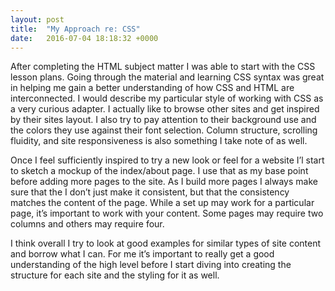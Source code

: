 ```yaml
---
layout: post
title:  "My Approach re: CSS"
date:   2016-07-04 18:18:32 +0000
---
```



After completing the HTML subject matter I was able to start with the CSS lesson plans. Going through the material and learning CSS syntax was great in helping me gain a better understanding of how CSS and HTML are interconnected. I would describe my particular style of working with CSS as a very curious adapter. I actually like to browse other sites and get inspired by their sites layout. I also try to pay attention to their background use and the colors they use against their font selection. Column structure, scrolling fluidity, and site responsiveness is also something I take note of as well.
	
Once I feel sufficiently inspired to try a new look or feel for a website I’l start to sketch a mockup of the index/about page. I use that as my base point before adding more pages to the site. As I build more pages I always make sure that the I don’t just make it consistent, but that the consistency matches the content of the page. While a set up may work for a particular page, it’s important to work with your content. Some pages may require two columns and others may require four.
	
I think overall I try to look at good examples for similar types of site content and borrow what I can. For me it’s important to really get a good understanding of the high level before I start diving into creating the structure for each site and the styling for it as well.

